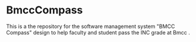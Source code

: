 # BmccCompass
This is a the repository for the software management system "BMCC Compass" design to help faculty and student pass the INC grade at Bmcc .
